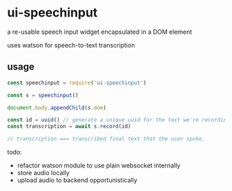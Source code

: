 # ui-speechinput
a re-usable speech input widget encapsulated in a DOM element

uses watson for speech-to-text transcription

## usage

```javascript
const speechinput = require('ui-speechinput')

const s = speechinput()

document.body.appendChild(s.dom)

const id = uuid() // generate a unique uuid for the text we're recording
const transcription = await s.record(id)

// transcription === transcribed final text that the user spoke.
```


todo:
* refactor watson module to use plain websocket internally
* store audio locally
* upload audio to backend opportunistically
